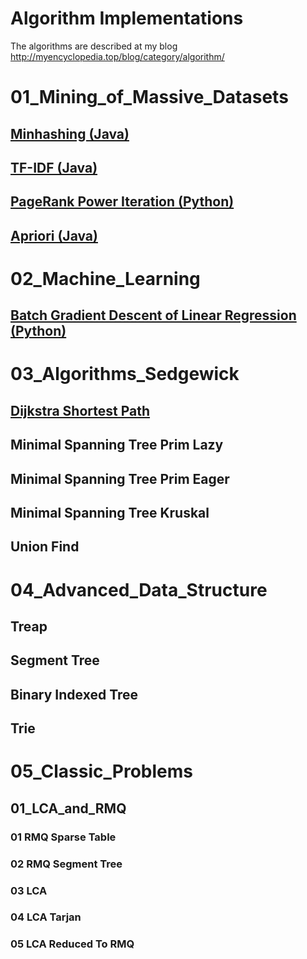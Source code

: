 # Algorithm Implementations
The algorithms are described at my blog
http://myencyclopedia.top/blog/category/algorithm/

# 01_Mining_of_Massive_Datasets
## [Minhashing (Java)](http://myencyclopedia.top/blog/2015/10/minhashing/)
## [TF-IDF (Java)](http://myencyclopedia.top/blog/2015/10/tf-idf/)
## [PageRank Power Iteration (Python)](http://myencyclopedia.top/blog/2015/09/pagerank/)
## [Apriori (Java)](http://myencyclopedia.top/blog/2015/11/apriori/)

# 02_Machine_Learning
## [Batch Gradient Descent of Linear Regression (Python)](http://myencyclopedia.top/blog/2015/09/batch-gradient-descent/)

# 03_Algorithms_Sedgewick
## [Dijkstra Shortest Path](http://myencyclopedia.top/blog/2016/07/dijkstra-single-source-shortest-path/)
## Minimal Spanning Tree Prim Lazy
## Minimal Spanning Tree Prim Eager
## Minimal Spanning Tree Kruskal
## Union Find

# 04_Advanced_Data_Structure
## Treap
## Segment Tree
## Binary Indexed Tree
## Trie

# 05_Classic_Problems
## 01_LCA_and_RMQ
### 01 RMQ Sparse Table
### 02 RMQ Segment Tree
### 03 LCA
### 04 LCA Tarjan
### 05 LCA Reduced To RMQ
